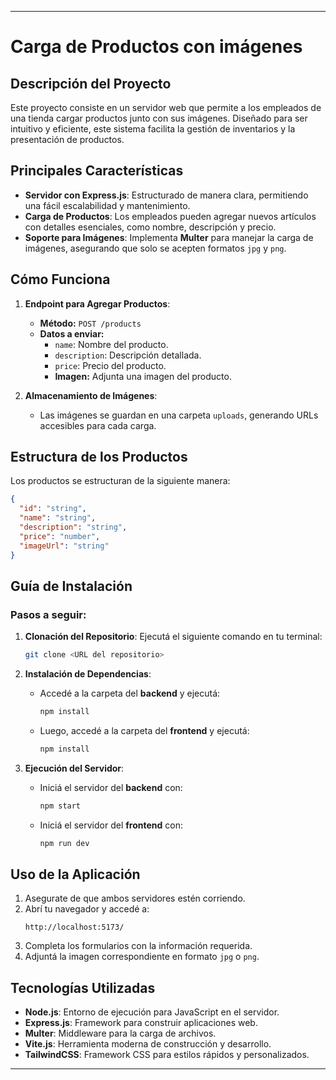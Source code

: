 
---

# Carga de Productos con imágenes

## Descripción del Proyecto

Este proyecto consiste en un servidor web que permite a los empleados de una tienda cargar productos junto con sus imágenes. Diseñado para ser intuitivo y eficiente, este sistema facilita la gestión de inventarios y la presentación de productos.

## Principales Características

- **Servidor con Express.js**: Estructurado de manera clara, permitiendo una fácil escalabilidad y mantenimiento.
- **Carga de Productos**: Los empleados pueden agregar nuevos artículos con detalles esenciales, como nombre, descripción y precio.
- **Soporte para Imágenes**: Implementa **Multer** para manejar la carga de imágenes, asegurando que solo se acepten formatos `jpg` y `png`.

## Cómo Funciona

1. **Endpoint para Agregar Productos**:
   - **Método:** `POST /products`
   - **Datos a enviar:**
     - `name`: Nombre del producto.
     - `description`: Descripción detallada.
     - `price`: Precio del producto.
     - **Imagen:** Adjunta una imagen del producto.

2. **Almacenamiento de Imágenes**:
   - Las imágenes se guardan en una carpeta `uploads`, generando URLs accesibles para cada carga.

## Estructura de los Productos

Los productos se estructuran de la siguiente manera:

```json
{
  "id": "string",
  "name": "string",
  "description": "string",
  "price": "number",
  "imageUrl": "string"
}
```

## Guía de Instalación

### Pasos a seguir:

1. **Clonación del Repositorio**:
   Ejecutá el siguiente comando en tu terminal:
   ```bash
   git clone <URL del repositorio>
   ```

2. **Instalación de Dependencias**:
   - Accedé a la carpeta del **backend** y ejecutá:
     ```bash
     npm install
     ```
   - Luego, accedé a la carpeta del **frontend** y ejecutá:
     ```bash
     npm install
     ```

3. **Ejecución del Servidor**:
   - Iniciá el servidor del **backend** con:
     ```bash
     npm start
     ```
   - Iniciá el servidor del **frontend** con:
     ```bash
     npm run dev
     ```

## Uso de la Aplicación

1. Asegurate de que ambos servidores estén corriendo.
2. Abrí tu navegador y accedé a:
   ```
   http://localhost:5173/
   ```
3. Completa los formularios con la información requerida.
4. Adjuntá la imagen correspondiente en formato `jpg` o `png`.

## Tecnologías Utilizadas

- **Node.js**: Entorno de ejecución para JavaScript en el servidor.
- **Express.js**: Framework para construir aplicaciones web.
- **Multer**: Middleware para la carga de archivos.
- **Vite.js**: Herramienta moderna de construcción y desarrollo.
- **TailwindCSS**: Framework CSS para estilos rápidos y personalizados.

---
